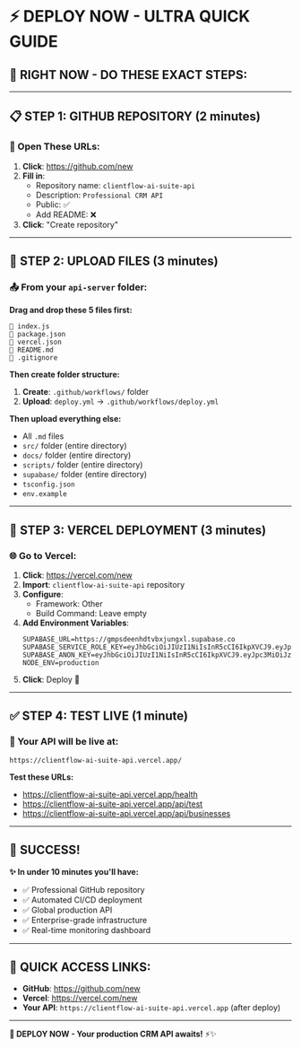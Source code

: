 # ⚡ **DEPLOY NOW - ULTRA QUICK GUIDE**

## 🎯 **RIGHT NOW - DO THESE EXACT STEPS:**

---

## 📋 **STEP 1: GITHUB REPOSITORY (2 minutes)**

### **📱 Open These URLs:**
1. **Click**: https://github.com/new
2. **Fill in**:
   - Repository name: `clientflow-ai-suite-api`
   - Description: `Professional CRM API`
   - Public: ✅
   - Add README: ❌
3. **Click**: "Create repository"

---

## 📁 **STEP 2: UPLOAD FILES (3 minutes)**

### **📤 From your `api-server` folder:**

**Drag and drop these 5 files first:**
```
📄 index.js
📄 package.json
📄 vercel.json
📄 README.md
📄 .gitignore
```

**Then create folder structure:**
1. **Create**: `.github/workflows/` folder
2. **Upload**: `deploy.yml` → `.github/workflows/deploy.yml`

**Then upload everything else:**
- All `.md` files
- `src/` folder (entire directory)
- `docs/` folder (entire directory)
- `scripts/` folder (entire directory)
- `supabase/` folder (entire directory)
- `tsconfig.json`
- `env.example`

---

## 🚀 **STEP 3: VERCEL DEPLOYMENT (3 minutes)**

### **🌐 Go to Vercel:**
1. **Click**: https://vercel.com/new
2. **Import**: `clientflow-ai-suite-api` repository
3. **Configure**:
   - Framework: Other
   - Build Command: Leave empty
4. **Add Environment Variables**:
   ```
   SUPABASE_URL=https://gmpsdeenhdtvbxjungxl.supabase.co
   SUPABASE_SERVICE_ROLE_KEY=eyJhbGciOiJIUzI1NiIsInR5cCI6IkpXVCJ9.eyJpc3MiOiJzdXBhYmFzZSIsInJlZiI6ImdtcHNkZWVuaGR0dmJ4anVuZ3hsIiwicm9sZSI6InNlcnZpY2Vfcm9sZSIsImlhdCI6MTc1OTUzMDY2OCwiZXhwIjoyMDc1MTA2NjY4fQ.qIXgTLe10v3gRLtEYfeEJz8dHXZMuWARnUty6wNItHI
   SUPABASE_ANON_KEY=eyJhbGciOiJIUzI1NiIsInR5cCI6IkpXVCJ9.eyJpc3MiOiJzdXBhYmFzZSIsInJlZiI6ImdtcHNkZWVuaGR0dmJ4anVuaGR0dmJ4anVuZ3hsIiwicm9sZSI6ImFub24iLCJpYXQiOjE3NTk1MzA2NjgsImV4cCI6MjA3NTEwNjY2OH0.C5sWEGKxDuSaD3xsui4YUKgGPhWrsDQ_C26yJMtkJc
   NODE_ENV=production
   ```
5. **Click**: Deploy 🚀

---

## ✅ **STEP 4: TEST LIVE (1 minute)**

### **🎉 Your API will be live at:**
```
https://clientflow-ai-suite-api.vercel.app/
```

**Test these URLs:**
- https://clientflow-ai-suite-api.vercel.app/health
- https://clientflow-ai-suite-api.vercel.app/api/test
- https://clientflow-ai-suite-api.vercel.app/api/businesses

---

## 🎊 **SUCCESS!**

**✨ In under 10 minutes you'll have:**
- ✅ Professional GitHub repository
- ✅ Automated CI/CD deployment
- ✅ Global production API
- ✅ Enterprise-grade infrastructure
- ✅ Real-time monitoring dashboard

---

## 📱 **QUICK ACCESS LINKS:**

- **GitHub**: https://github.com/new
- **Vercel**: https://vercel.com/new
- **Your API**: `https://clientflow-ai-suite-api.vercel.app` (after deploy)

---

**🚀 DEPLOY NOW - Your production CRM API awaits!** ⚡✨
